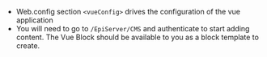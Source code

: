 - Web.config section `<vueConfig>` drives the configuration of the vue application
- You will need to go to `/EpiServer/CMS` and authenticate to start adding content. The Vue Block should be available to you as a block template to create.

